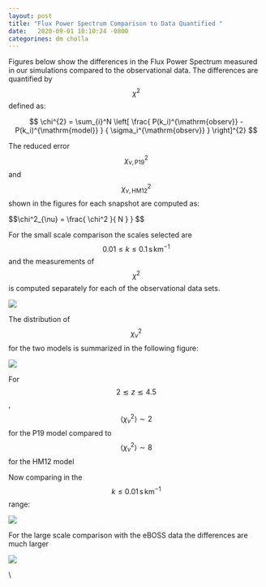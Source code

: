 ```yaml
---
layout: post
title: "Flux Power Spectrum Comparison to Data Quantified "
date:   2020-09-01 10:10:24 -0800
categorines: dm cholla
---
```


Figures below show the differences in the Flux Power Spectrum measured in our simulations compared to the observational data. The differences are quantified by $$\chi^2$$ defined as:

$$  \chi^{2} = \sum_{i}^N \left[ \frac{ P(k_i)^{\mathrm{observ}} - P(k_i)^{\mathrm{model}} } { \sigma_i^{\mathrm{observ}} }  \right]^{2}  $$




The reduced error $$\chi^2_{\nu, \mathrm{P19}}$$ and $$\chi^2_{\nu, \mathrm{HM12}}$$ shown in the figures for each snapshot are computed as:


$$\chi^2_{\nu} = \frac{ \chi^2 }{ N } } $$ 


For the small scale  comparison the scales selected are $$ 0.01 \leq k \leq 0.1 \, \mathrm{s} \, \mathrm{km}^{-1} $$ and the measurements of $$\chi^2$$ is computed separately for each of the observational data sets. 

<img src="{{ site.url }}assets/images/fps_comparison_k1.png">


The distribution of $$\chi^2_{\nu}$$ for the two models is summarized in the following figure:


<img src="{{ site.url }}assets/images/chi2_z.png">



For $$2\lesssim z \lesssim 4.5$$,  $$ \langle \chi^2_\nu \rangle   \sim 2$$ for the P19 model  compared to $$ \langle \chi^2_\nu \rangle \sim 8$$ for the HM12 model


Now comparing in the $$ k \leq 0.01 \, \mathrm{s} \, \mathrm{km}^{-1} $$ range:

<img src="{{ site.url }}assets/images/fps_comparison_k_less1.png">


For the large scale comparison with the eBOSS data the differences are much larger 

<img src="{{ site.url }}assets/images/fps_comparison_boss.png">

\






